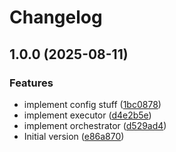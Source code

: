 # Changelog

## 1.0.0 (2025-08-11)


### Features

* implement config stuff ([1bc0878](https://github.com/staticaland/boilerplate-compose/commit/1bc08781b58b590486aad7d0b707241c97722018))
* implement executor ([d4e2b5e](https://github.com/staticaland/boilerplate-compose/commit/d4e2b5eedf9cc87c6701782c7a9d9ddcf05337c4))
* implement orchestrator ([d529ad4](https://github.com/staticaland/boilerplate-compose/commit/d529ad4bed0b0a5cf40f6073e4b34746113b28c4))
* Initial version ([e86a870](https://github.com/staticaland/boilerplate-compose/commit/e86a87033c8fd755cc016812159c49a4a131d5c2))
